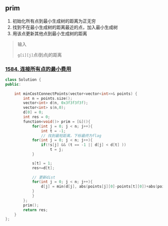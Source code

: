 ## prim

1. 初始化所有点到最小生成树的距离为正无穷
2. 找到不在最小生成树的距离最近的点，加入最小生成树
3. 用该点更新其他点到最小生成树的距离

> 输入
>
> `g[i][j]`点i到点j的距离

### [1584. 连接所有点的最小费用](https://leetcode.cn/problems/min-cost-to-connect-all-points/)

```c++
class Solution {
public:
    
    int minCostConnectPoints(vector<vector<int>>& points) {
        int n = points.size();
        vector<int> d(n, 0x3f3f3f3f);
        vector<int> s(n,0);
        d[0] = 0;
        int res = 0;
        function<void()> prim = [&](){
            for(int j = 0; j < n; j++){
                int t = -1;
                // 找到最短距离，下标最终为flag
            for(int j = 0; j < n; j++){
                if(!s[j] && (t == -1 || d[j] < d[t] ))
                    t = j;
            }

            s[t] = 1;
            res+=d[t];
            
            // 更新dist
            for(int j = 0; j < n; j++){
                d[j] = min(d[j], abs(points[j][0]-points[t][0])+abs(points[j][1]-points[t][1]));
            }
            }
        };
        prim();
        return res;
    }
};
```

